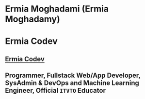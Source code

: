 # Ermia Moghadami (Ermia Moghadamy)
# Ermia Codev
## <a href="https://ErmiaCodev.github.io">Ermia Codev</a>
## Programmer, Fullstack Web/App Developer, SysAdmin & DevOps and Machine Learning Engineer, Official `ITVTO` Educator

